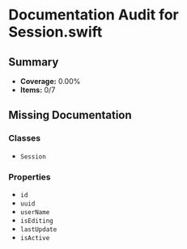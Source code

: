 # Documentation Audit for Session.swift

## Summary

- **Coverage:** 0.00%
- **Items:** 0/7

## Missing Documentation

### Classes
- `Session`

### Properties
- `id`
- `uuid`
- `userName`
- `isEditing`
- `lastUpdate`
- `isActive`
